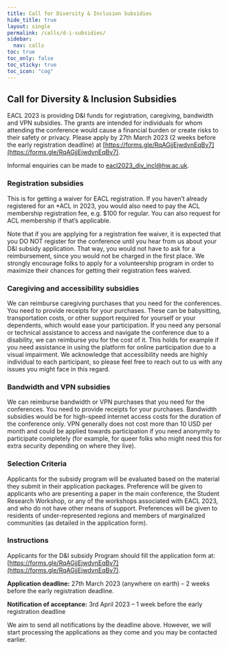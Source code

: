 ```yaml
---
title: Call for Diversity & Inclusion Subsidies
hide_title: true
layout: single
permalink: /calls/d-i-subsidies/
sidebar:
  nav: calls
toc: true
toc_only: false
toc_sticky: true
toc_icon: "cog"
---
```


## Call for Diversity & Inclusion Subsidies

EACL 2023 is providing D&I funds for registration, caregiving, bandwidth and VPN subsidies. The grants are intended for individuals for whom attending the conference would cause a financial burden or create risks to their safety or privacy. Please apply by 27th March 2023 (2 weeks before the early registration deadline) at [https://forms.gle/RqAGjjEjwdvnEqBv7](https://forms.gle/RqAGjjEjwdvnEqBv7).

Informal enquiries can be made to [eacl2023_div_incl@hw.ac.uk](mailto:eacl2023_div_incl@hw.ac.uk).

### Registration subsidies

This is for getting a waiver for EACL registration. If you haven’t already registered for an \*ACL in 2023, you would also need to pay the ACL membership registration fee, e.g. $100 for regular. You can also request for ACL membership if that’s applicable.

Note that if you are applying for a registration fee waiver, it is expected that you DO NOT register for the conference until you hear from us about your D&I subsidy application. That way, you would not have to ask for a reimbursement, since you would not be charged in the first place. We strongly encourage folks to apply for a volunteership program in order to maximize their chances for getting their registration fees waived.

### Caregiving and accessibility subsidies

We can reimburse caregiving purchases that you need for the conferences. You need to provide receipts for your purchases. These can be babysitting, transportation costs, or other support required for yourself or your dependents, which would ease your participation. If you need any personal or technical assistance to access and navigate the conference due to a disability, we can reimburse you for the cost of it. This holds for example if you need assistance in using the platform for online participation due to a visual impairment. We acknowledge that accessibility needs are highly individual to each participant, so please feel free to reach out to us with any issues you might face in this regard.

### Bandwidth and VPN subsidies

We can reimburse bandwidth or VPN purchases that you need for the conferences. You need to provide receipts for your purchases. Bandwidth subsidies would be for high-speed internet access costs for the duration of the conference only. VPN generally does not cost more than 10 USD per month and could be applied towards participation if you need anonymity to participate completely (for example, for queer folks who might need this for extra security depending on where they live).

### Selection Criteria

Applicants for the subsidy program will be evaluated based on the material they submit in their application packages. Preference will be given to applicants who are presenting a paper in the main conference, the Student Research Workshop, or any of the workshops associated with EACL 2023, and who do not have other means of support. Preferences will be given to residents of under-represented regions and members of marginalized communities (as detailed in the application form).

### Instructions

Applicants for the D&I subsidy Program should fill the application form at: 
[https://forms.gle/RqAGjjEjwdvnEqBv7](https://forms.gle/RqAGjjEjwdvnEqBv7).

**Application deadline:** 27th March 2023 (anywhere on earth) – 2 weeks before the early registration deadline.

**Notification of acceptance:** 3rd April 2023 – 1 week before the early registration deadline

We aim to send all notifications by the deadline above. However, we will start processing the applications as they come and you may be contacted earlier.

